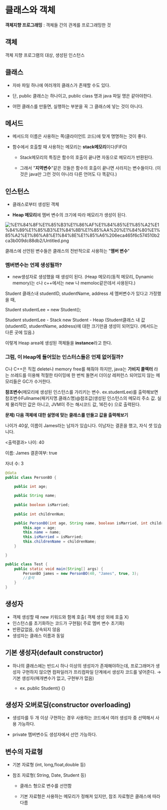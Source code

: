 # 클래스와 객체

**객체지향 프로그래밍** : 객체들 간의 관계를 프로그래밍한 것

## **객체**

객체 지향 프로그램의 대상, 생성된 인스턴스

## **클래스**

- 자바 파일 하나에 여러개의 클래스가 존재할 수도 있다. 

- 단, public 클래스는 하나이고, public class 명과 java 파일 명은 같아야한다. 

- 어떤 클래스를 만들면, 실행하는 부분을 꼭 그 클래스에 넣는 것이 아니다.

## **메서드**

- 메서드의 이름은 사용하는 쪽(클라이언트 코드)에 맞게 명명하는 것이 좋다.

- 함수에서 호출할 때 사용하는 메모리는 **stack메모리**이다(FIFO)

	+ Stack메모리의 특징은 함수의 호출이 끝나면 자동으로 메모리가 반환된다.

	+ 그래서 "**지역변수**"같은 것들은 함수의 호출이 끝나면 사라지는 변수들이다. (이것은 java만 그런 것이 아니라 다른 언어도 다 똑같다.)

## **인스턴스**

- 클래스로부터 생성된 객체

- **Heap 메모리**에 멤버 변수의 크기에 따라 메모리가 생성이 된다.

![%E1%84%8F%E1%85%B3%E1%86%AF%E1%84%85%E1%85%A2%E1%84%89%E1%85%B3%E1%84%8B%E1%85%AA%20%E1%84%80%E1%85%A2%E1%86%A8%E1%84%8E%E1%85%A6%206eca465f6c574510b2ca3b009dc88db2/Untitled.png](%E1%84%8F%E1%85%B3%E1%86%AF%E1%84%85%E1%85%A2%E1%84%89%E1%85%B3%E1%84%8B%E1%85%AA%20%E1%84%80%E1%85%A2%E1%86%A8%E1%84%8E%E1%85%A6%206eca465f6c574510b2ca3b009dc88db2/Untitled.png)


클래스에 선언된 변수들은 클래스의 전반적으로 사용하는 "**멤버 변수**"

### **멤버변수는 언제 생성될까?**

- new생성자로 생성했을 때 생성이 된다. (Heap 메모리(동적 메모리, Dynamic memory)는 c나 c++에서는 new 나 memoloc같은데서 사용된다.)

Student 클래스내 studentID, studentName, address 세 멤버변수가 있다고 가정했을 때,

Student studentLee = new Student();

Student studentLee - Stack
new Student - Heap (Student클래스 내 값(studentID, studentName, address)에 대한 크기만큼 생성이 되어있다. (메서드는 다른 곳에 있음.)

이렇게 Heap area에 생성된 객체들을 **instance**라고 한다.

### **그럼, 이 Heap에 들어있는 인스터스들은 언제 없어질까?**

C나 C++은 직접 delete나 memory free를 해줘야 하지만, java는 **가비지 콜렉터** 라는 쓰레드를 이용해 적절한 타이밍에 한 번씩 돌면서 더이상 레퍼런스 되어있지 않는 메모리들은 GC가 수거한다.

**참조변수**(메모리에 생성된 인스턴스를 가리키는 변수. ex.studentLee)를 출력해보면 참조변수Fullname(패키지명.클래스명)@참조값(생성된 인스턴스의 메모리 주소 값. 실제 물리적인 값은 아니고, JVM이 주는 해시코드 값, 16진수) 으로 출력된다.


**문제) 다음 객체에 대한 설명에 맞는 클래스를 만들고 값을 출력해보기**

나이가 40살, 이름이 James라는 남자가 있습니다. 이남자는 결혼을 했고, 자식 셋 있습니다.

<출력결과>
나이: 40

이름: James
결혼여부: true

자녀 수: 3

```java
@data
public class PersonBO {

	public int age;
	
	public String name;
	
	public boolean isMarried;
	
	public int childrenNum;

	public PersonBO(int age, String name, boolean isMarried, int childrenName) {
		this.age = age;
		this.name = name;
		this.isMarried = isMarried;
		this.childrenName = childrenName;
	}

}

public class Test {
	public static void main(String[] args) {
		PersonBO james = new PersonBO(40, "James", true, 3);
		//출력
	}
}
```

## **생성자** 

- 객체 생성할 때 new 키워드와 함께 호출( 객체 생성 외에 호출 X)
- 인스턴스를 초기화하는 코드가 구현됨( 주로 멤버 변수 초기화)
- 반환값없음, 상속되지 않음
- 생성자는 클래스 이름과 동일

## **기본 생성자(default constructor)**

- 하나의 클래스에는 반드시 하나 이상의 생성자가 존재해야하는데, 프로그래머가 생성자 구현하지 않으면 컴파일러가 프리컴파일 단계에서 생성자 코드를 넣어준다. → 기본 생성자(매개변수가 없고, 구현부가 없음)

	+ ex. public Student() {}

## **생성자 오버로딩(constructor overloading)**

- 생성자를 두 개 이상 구현하는 경우 사용하는 코드에서 여러 생성자 중 선택해서 사용 가능하다.

- private 멤버변수도 생성자에서 선언 가능하다.

## **변수의 자료형**

- 기본 자료형 (int, long,float,double 등)
- 참조 자료형( String, Date, Student 등)

    + 클래스 형으로 변수를 선언함

    + 기본 자료형은 사용하는 메모리가 정해져 있지만, 참조 자료형은 클래스에 따라 다름
